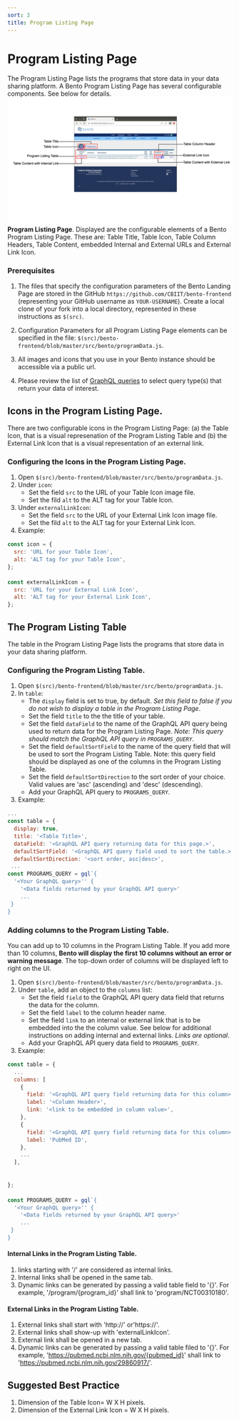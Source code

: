 ```yaml
---
sort: 3
title: Program Listing Page
---
```


# Program Listing Page
The Program Listing Page lists the programs that store data in your data sharing platform. A Bento Program Listing Page has several configurable components. See below for details.
![Program Listing Page Elements](https://github.com/CBIIT/bento-docs/blob/master/assets/program-listing-page.png?raw=true)
**Program Listing Page**. Displayed are the configurable elements of a Bento Program Listing Page. These are: Table Title, Table Icon, Table Column Headers, Table Content, embedded Internal and External URLs and External Link Icon.

### Prerequisites

1. The files that specify the configuration parameters of the Bento Landing Page are stored in the GitHub `https://github.com/CBIIT/bento-frontend` (representing your GitHub username as `YOUR-USERNAME`). Create a local clone of your fork into a local directory, represented in these instructions as `$(src)`.

2. Configuration Parameters for all Program Listing Page elements can be specified in the file: `$(src)/bento-frontend/blob/master/src/bento/programData.js`.

3. All images and icons that you use in your Bento instance should be accessible via a public url. 

4. Please review the list of [GraphQL queries](https://github.com/CBIIT/bento-backend/blob/master/src/main/resources/graphql/bento-extended-doc.graphql) to select query type(s) that return your data of interest.

## Icons in the Program Listing Page.
There are two configurable icons in the Program Listing Page: (a) the Table Icon, that is a visual represenation of the Program Listing Table and (b) the External Link Icon that is a visual representation of an external link.

### Configuring the Icons in the Program Listing Page.
1. Open `$(src)/bento-frontend/blob/master/src/bento/programData.js`.
2. Under `icon`:
	* Set the field `src` to the URL of your Table Icon image file.
	* Set the fild `alt` to the ALT tag for your Table Icon.
3. Under `externalLinkIcon`:
	* Set the field `src` to the URL of your External Link Icon image file.
	* Set the fild `alt` to the ALT tag for your External Link Icon.
4. Example: 

```javascript
const icon = {
  src: 'URL for your Table Icon',
  alt: 'ALT tag for your Table Icon',
};

const externalLinkIcon = {
  src: 'URL for your External Link Icon',
  alt: 'ALT tag for your External Link Icon',
};
```

## The Program Listing Table
The table in the Program Listing Page lists the programs that store data in your data sharing platform.

### Configuring the Program Listing Table.
1. Open `$(src)/bento-frontend/blob/master/src/bento/programData.js`.
2. In `table`:
	* The `display` field is set to true, by default. *Set this field to false if you do not wish to display a table in the Program Listing Page*.
	* Set the field `title` to the the title of your table.
	* Set the field `dataField` to the name of the GraphQL API query being used to return data for the Program Listing Page. *Note: This query should match the GraphQL API query in `PROGRAMS_QUERY`*.
	* Set the field `defaultSortField` to the name of the query field that will be used to sort the Program Listing Table. Note: this query field should be displayed as one of the columns in the Program Listing Table.
	* Set the field `defaultSortDirection` to the sort order of your choice. Valid values are 'asc' (ascending) and 'desc' (descending).
	* Add your GraphQL API query to `PROGRAMS_QUERY`.
3. Example:
```javascript
...
const table = {
  display: true,
  title: '<Table Title>',
  dataField: '<GraphQL API query returning data for this page.>',
  defaultSortField: '<GraphQL API query field used to sort the table.>',
  defaultSortDirection: '<sort order, asc|desc>',
 ...
const PROGRAMS_QUERY = gql`{
  '<Your GraphQL query>'' {
  	'<Data fields returned by your GraphQL API query>'
	... 
 }
}
```

### Adding columns to the Program Listing Table.
You can add up to 10 columns in the Program Listing Table. If you add more than 10 columns, **Bento will display the first 10 columns without an error or warning message**. The top-down order of columns will be displayed left to right on the UI.
1. Open `$(src)/bento-frontend/blob/master/src/bento/programData.js`.
2. Under `table`, add an object to the `columns` list:
	* Set the field `field` to the GraphQL API query data field that returns the data for the column.
	* Set the field `label` to the column header name.
	* Set the field `link` to an internal or external link that is to be embedded into the the column value. See below for additional instructions on adding internal and external links. *Links are optional*.
	* Add your GraphQL API query data field to `PROGRAMS_QUERY`.
3. Example:

```javascript
const table = {
  ...
  columns: [
    {
      field: '<GraphQL API query field returning data for this column>',
      label: '<Column Header>',
      link: '<link to be embedded in column value>',
    },
    {
      field: '<GraphQL API query field returning data for this column>',
      label: 'PubMed ID',
    },
    ...
  ],


};

const PROGRAMS_QUERY = gql`{
  '<Your GraphQL query>'' {
  	'<Data fields returned by your GraphQL API query>'
	... 
 }
}
```

#### Internal Links in the Program Listing Table.
1. links starting with '/' are considered as internal links.
2. Internal links shall be opened in the same tab.
3. Dynamic links can be generated by passing a valid table field to '{}'. For example, '/program/{program_id}' shall link to 'program/NCT00310180'.

#### External Links in the Program Listing Table.
1. External links shall start with 'http://' or'https://'.
2. External links shall show-up with 'externalLinkIcon'.
3. External link shall be opened in a new tab.
4. Dynamic links can be generated by passing a valid table filed to '{}'. 
   For example, 'https://pubmed.ncbi.nlm.nih.gov/{pubmed_id}' shall link to 'https://pubmed.ncbi.nlm.nih.gov/29860917/'.

## Suggested Best Practice
1. Dimension of the Table Icon= W X H pixels.
2. Dimension of the External Link Icon = W X H pixels.